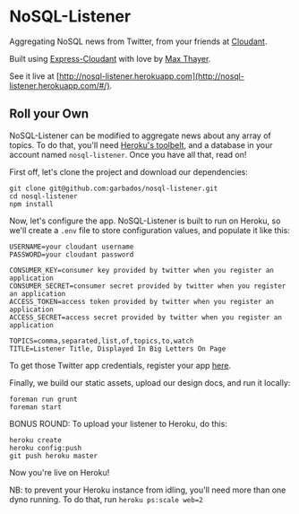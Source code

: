# NoSQL-Listener

Aggregating NoSQL news from Twitter, from your friends at [Cloudant](https://cloudant.com/).

Built using [Express-Cloudant](http://express-cloudant.herokuapp.com/) with love by [Max Thayer](http://www.maxthayer.org/).

See it live at [http://nosql-listener.herokuapp.com](http://nosql-listener.herokuapp.com/#/).

## Roll your Own

NoSQL-Listener can be modified to aggregate news about any array of topics. To do that, you'll need [Heroku's toolbelt](https://devcenter.heroku.com/articles/quickstart#step-2-install-the-heroku-toolbelt), and a database in your account named `nosql-listener`. Once you have all that, read on!

First off, let's clone the project and download our dependencies:

    git clone git@github.com:garbados/nosql-listener.git
    cd nosql-listener
    npm install

Now, let's configure the app. NoSQL-Listener is built to run on Heroku, so we'll create a `.env` file to store configuration values, and populate it like this:

    USERNAME=your cloudant username
    PASSWORD=your cloudant password

    CONSUMER_KEY=consumer key provided by twitter when you register an application
    CONSUMER_SECRET=consumer secret provided by twitter when you register an application
    ACCESS_TOKEN=access token provided by twitter when you register an application
    ACCESS_SECRET=access secret provided by twitter when you register an application

    TOPICS=comma,separated,list,of,topics,to,watch
    TITLE=Listener Title, Displayed In Big Letters On Page

To get those Twitter app credentials, register your app [here](https://dev.twitter.com/apps/new).

Finally, we build our static assets, upload our design docs, and run it locally:

    foreman run grunt
    foreman start

BONUS ROUND: To upload your listener to Heroku, do this:

    heroku create
    heroku config:push
    git push heroku master

Now you're live on Heroku!

NB: to prevent your Heroku instance from idling, you'll need more than one dyno running. To do that, run `heroku ps:scale web=2`